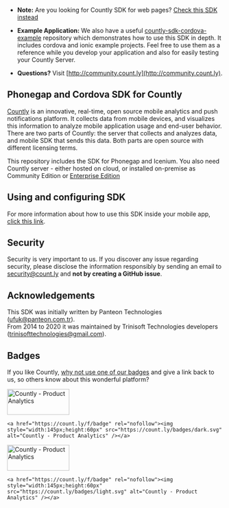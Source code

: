 
* **Note:** Are you looking for Countly SDK for web pages? [Check this SDK instead](https://github.com/countly/countly-sdk-web)

* **Example Application:** We also have a useful [countly-sdk-cordova-example](https://github.com/Countly/countly-sdk-cordova-example) repository which demonstrates how to use this SDK in depth.
It includes cordova and ionic example projects.
Feel free to use them as a reference while you develop your application and also for easily testing your Countly Server.

* **Questions?** Visit [http://community.count.ly](http://community.count.ly).

## Phonegap and Cordova SDK for Countly

[Countly](http://count.ly) is an innovative, real-time, open source mobile analytics and push notifications platform. It collects data from mobile devices, and visualizes this information to analyze mobile application usage and end-user behavior. There are two parts of Countly: the server that collects and analyzes data, and mobile SDK that sends this data. Both parts are open source with different licensing terms.

This repository includes the SDK for Phonegap and Icenium. You also need Countly server - either hosted on cloud, or installed on-premise as Community Edition or [Enterprise Edition](http://count.ly/enterprise-edition)

## Using and configuring SDK

For more information about how to use this SDK inside your mobile app, [click this link](http://resources.count.ly/v1.0/docs/phonegap-icenium-meteor).

## Security

Security is very important to us. If you discover any issue regarding security, please disclose the information responsibly by sending an email to security@count.ly and **not by creating a GitHub issue**.

## Acknowledgements

This SDK was initially written by Panteon Technologies (ufuk@panteon.com.tr).<br>
From 2014 to 2020 it was maintained by Trinisoft Technologies developers (trinisofttechnologies@gmail.com).

## Badges

If you like Countly, [why not use one of our badges](https://count.ly/brand-assets) and give a link back to us, so others know about this wonderful platform? 

<a href="https://count.ly/f/badge" rel="nofollow"><img style="width:145px;height:60px" src="https://count.ly/badges/dark.svg" alt="Countly - Product Analytics" /></a>

    <a href="https://count.ly/f/badge" rel="nofollow"><img style="width:145px;height:60px" src="https://count.ly/badges/dark.svg" alt="Countly - Product Analytics" /></a>

<a href="https://count.ly/f/badge" rel="nofollow"><img style="width:145px;height:60px" src="https://count.ly/badges/light.svg" alt="Countly - Product Analytics" /></a>

    <a href="https://count.ly/f/badge" rel="nofollow"><img style="width:145px;height:60px" src="https://count.ly/badges/light.svg" alt="Countly - Product Analytics" /></a>

